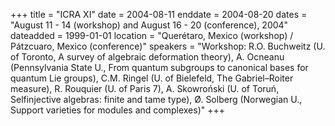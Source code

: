 +++
title = "ICRA XI"
date = 2004-08-11
enddate = 2004-08-20
dates = "August 11 - 14 (workshop) and August 16 - 20 (conference), 2004"
dateadded = 1999-01-01
location = "Querétaro, Mexico (workshop) / Pátzcuaro, Mexico (conference)"
speakers = "Workshop: R.O. Buchweitz (U. of Toronto, A survey of algebraic deformation theory), A. Ocneanu (Pennsylvania State U., From quantum subgroups to canonical bases for quantum Lie groups), C.M. Ringel (U. of Bielefeld, The Gabriel–Roiter measure), R. Rouquier (U. of Paris 7), A. Skowroński (U. of Toruń, Selfinjective algebras: finite and tame type), Ø. Solberg (Norwegian U., Support varieties for modules and complexes)"
+++
